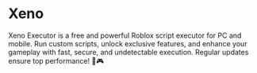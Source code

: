 # Xeno
Xeno Executor is a free and powerful Roblox script executor for PC and mobile. Run custom scripts, unlock exclusive features, and enhance your gameplay with fast, secure, and undetectable execution. Regular updates ensure top performance! 🚀🎮
